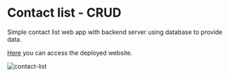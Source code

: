 # Contact list - CRUD

Simple contact list web app with backend server using database to provide data.

[Here](https://contact-list-web.vercel.app/) you can access the deployed website.

![contact-list](https://user-images.githubusercontent.com/51159478/101426898-98a76580-38dc-11eb-8f3b-7912a632cc28.png)
